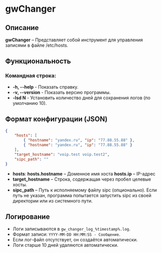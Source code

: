 # gwChanger

## Описание

**gwChanger** – Представляет собой инструмент для управления записями в файле /etc/hosts.

## Функциональность

### Командная строка:
-   **-h, --help** - Показать справку.
-   **-v, --version** - Показать версию программы.
-   **-lsd N** - Установить количество дней для сохранения логов (по умолчанию 10).

## Формат конфигурации (JSON)

```json
{
    "hosts": [
        { "hostname": "yandex.ru", "ip": "77.88.55.88" },
        { "hostname": "yandex.ru", "ip": "77.88.55.88" }
    ],
    "target_hostname": "voip.test voip.test2",
    "sipc_path": ""
}
```

- **hosts**:
    **hosts.hostname** – Доменное имя хоста
    **hosts.ip** – IP-адрес
- **target_hostname** – Строка, содержащая через пробел целевые хосты.
- **sipc_path** – Путь к исполняемому файлу sipc (опционально). Если путь не указан, программа попытается запустить sipc из своей директории или из системного пути.

## Логирование

- Логи записываются в `gw_changer_log_%timestamp%.log`.
- Формат записи: `YYYY-MM-DD HH:MM:SS - Сообщение`.
- Если лог-файл отсутствует, он создаётся автоматически.
- Логи старше 10 дней удаляются автоматически.
